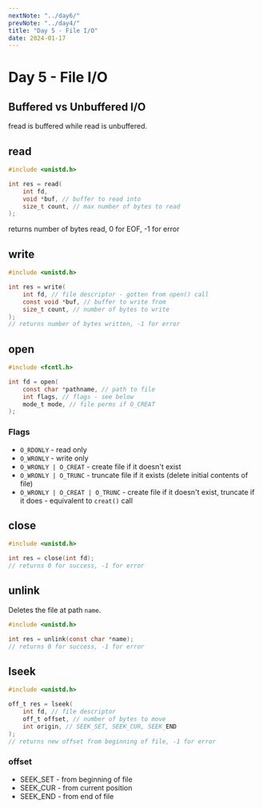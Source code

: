 ```yaml
---
nextNote: "../day6/"
prevNote: "../day4/"
title: "Day 5 - File I/O"
date: 2024-01-17
---
```


# Day 5 - File I/O

## Buffered vs Unbuffered I/O

fread is buffered while read is unbuffered.

## read

```c
#include <unistd.h>

int res = read(
    int fd,
    void *buf, // buffer to read into
    size_t count, // max number of bytes to read
);
```

returns number of bytes read, 0 for EOF, -1 for error

## write

```c
#include <unistd.h>

int res = write(
    int fd, // file descriptor - gotten from open() call
    const void *buf, // buffer to write from
    size_t count, // number of bytes to write
);
// returns number of bytes written, -1 for error
```

## open

```c
#include <fcntl.h>

int fd = open(
    const char *pathname, // path to file
    int flags, // flags - see below
    mode_t mode, // file perms if O_CREAT
);
```

### Flags

- `O_RDONLY` - read only
- `O_WRONLY` - write only
- `O_WRONLY | O_CREAT` - create file if it doesn't exist
- `O_WRONLY | O_TRUNC` - truncate file if it exists (delete initial contents of file)
- `O_WRONLY | O_CREAT | O_TRUNC` - create file if it doesn't exist, truncate if it does - equivalent to `creat()` call

## close

```c
#include <unistd.h>

int res = close(int fd);
// returns 0 for success, -1 for error
```

## unlink

Deletes the file at path `name`.

```c
#include <unistd.h>

int res = unlink(const char *name);
// returns 0 for success, -1 for error
```

## lseek

```c
#include <unistd.h>

off_t res = lseek(
    int fd, // file descriptor
    off_t offset, // number of bytes to move
    int origin, // SEEK_SET, SEEK_CUR, SEEK_END
);
// returns new offset from beginning of file, -1 for error
```

### offset

- SEEK_SET - from beginning of file
- SEEK_CUR - from current position
- SEEK_END - from end of file

